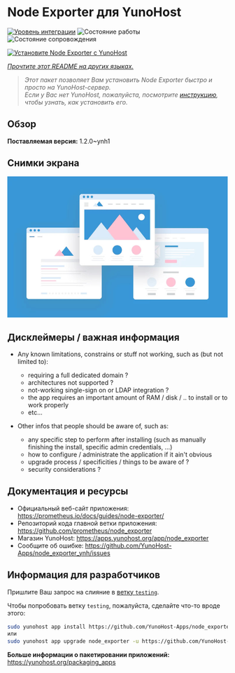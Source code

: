 <!--
Важно: этот README был автоматически сгенерирован <https://github.com/YunoHost/apps/tree/master/tools/readme_generator>
Он НЕ ДОЛЖЕН редактироваться вручную.
-->

# Node Exporter для YunoHost

[![Уровень интеграции](https://apps.yunohost.org/badge/integration/node_exporter)](https://ci-apps.yunohost.org/ci/apps/node_exporter/)
![Состояние работы](https://apps.yunohost.org/badge/state/node_exporter)
![Состояние сопровождения](https://apps.yunohost.org/badge/maintained/node_exporter)

[![Установите Node Exporter с YunoHost](https://install-app.yunohost.org/install-with-yunohost.svg)](https://install-app.yunohost.org/?app=node_exporter)

*[Прочтите этот README на других языках.](./ALL_README.md)*

> *Этот пакет позволяет Вам установить Node Exporter быстро и просто на YunoHost-сервер.*  
> *Если у Вас нет YunoHost, пожалуйста, посмотрите [инструкцию](https://yunohost.org/install), чтобы узнать, как установить его.*

## Обзор



**Поставляемая версия:** 1.2.0~ynh1

## Снимки экрана

![Снимок экрана Node Exporter](./doc/screenshots/example.jpg)

## Дисклеймеры / важная информация

* Any known limitations, constrains or stuff not working, such as (but not limited to):
    * requiring a full dedicated domain ?
    * architectures not supported ?
    * not-working single-sign on or LDAP integration ?
    * the app requires an important amount of RAM / disk / .. to install or to work properly
    * etc...

* Other infos that people should be aware of, such as:
    * any specific step to perform after installing (such as manually finishing the install, specific admin credentials, ...)
    * how to configure / administrate the application if it ain't obvious
    * upgrade process / specificities / things to be aware of ?
    * security considerations ?

## Документация и ресурсы

- Официальный веб-сайт приложения: <https://prometheus.io/docs/guides/node-exporter/>
- Репозиторий кода главной ветки приложения: <https://github.com/prometheus/node_exporter>
- Магазин YunoHost: <https://apps.yunohost.org/app/node_exporter>
- Сообщите об ошибке: <https://github.com/YunoHost-Apps/node_exporter_ynh/issues>

## Информация для разработчиков

Пришлите Ваш запрос на слияние в [ветку `testing`](https://github.com/YunoHost-Apps/node_exporter_ynh/tree/testing).

Чтобы попробовать ветку `testing`, пожалуйста, сделайте что-то вроде этого:

```bash
sudo yunohost app install https://github.com/YunoHost-Apps/node_exporter_ynh/tree/testing --debug
или
sudo yunohost app upgrade node_exporter -u https://github.com/YunoHost-Apps/node_exporter_ynh/tree/testing --debug
```

**Больше информации о пакетировании приложений:** <https://yunohost.org/packaging_apps>
